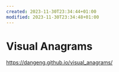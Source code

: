 ```yaml
---
created: 2023-11-30T23:34:44+01:00
modified: 2023-11-30T23:34:48+01:00
---
```


# Visual Anagrams

https://dangeng.github.io/visual_anagrams/
